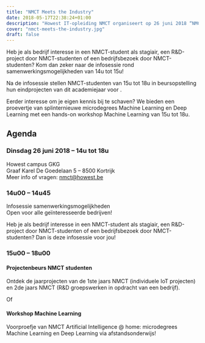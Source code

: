 ```yaml
---
title: "NMCT Meets the Industry"
date: 2018-05-17T22:38:24+01:00
description: "Howest IT-opleiding NMCT organiseert op 26 juni 2018 “NMCT meets the industry”, een namiddag waarop de samenwerking tussen de bedrijfswereld en NMCT-studenten in de verf wordt gezet."
cover: "nmct-meets-the-industry.jpg"
draft: false
---
```


Heb je als bedrijf interesse in een NMCT-student als stagiair, een R&D-project door NMCT-studenten of een bedrijfsbezoek door NMCT-studenten? Kom dan zeker naar de infosessie rond samenwerkingsmogelijkheden van 14u tot 15u!

Na de infosessie stellen NMCT-studenten van 15u tot 18u in beursopstelling hun eindprojecten van dit academiejaar voor .

Eerder interesse om je eigen kennis bij te schaven? We bieden een proevertje van splinternieuwe microdegrees Machine Learning en Deep Learning met een hands-on workshop Machine Learning van 15u tot 18u.

## Agenda

### Dinsdag 26 juni 2018 – 14u tot 18u

Howest campus GKG  
Graaf Karel De Goedelaan 5 – 8500 Kortrijk  
Meer info of vragen: nmct@howest.be  

### 14u00 – 14u45

Infosessie samenwerkingsmogelijkheden  
Open voor alle geïnteresseerde bedrijven!  

Heb je als bedrijf interesse in een NMCT-student als stagiair, een R&D-project door NMCT-studenten of een bedrijfsbezoek door NMCT-studenten? Dan is deze infosessie voor jou!

### 15u00 – 18u00

#### Projectenbeurs NMCT studenten

Ontdek de jaarprojecten van de 1ste jaars NMCT (individuele IoT projecten) en 2de jaars NMCT (R&D groepswerken in opdracht van een bedrijf).

Of

#### Workshop Machine Learning

Voorproefje van NMCT Artificial Intelligence @ home: microdegrees Machine Learning en Deep Learning via afstandsonderwijs!
